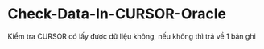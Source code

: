 # Check-Data-In-CURSOR-Oracle
Kiểm tra CURSOR  có lấy được dữ liệu không, nếu không thì trả về 1 bản ghi 

